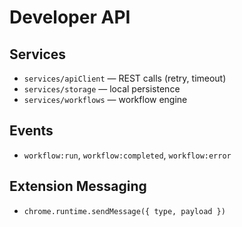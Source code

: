 # Developer API

## Services

- `services/apiClient` — REST calls (retry, timeout)
- `services/storage` — local persistence
- `services/workflows` — workflow engine

## Events

- `workflow:run`, `workflow:completed`, `workflow:error`

## Extension Messaging

- `chrome.runtime.sendMessage({ type, payload })` 